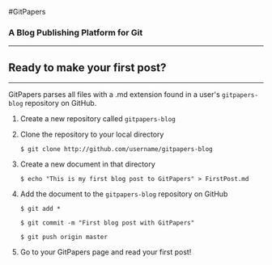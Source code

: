 #GitPapers
### A Blog Publishing Platform for Git

***

## Ready to make your first post?

***
GitPapers parses all files with a .md extension found in a user's `gitpapers-blog` repository on GitHub.

1. Create a new repository called `gitpapers-blog`

2. Clone the repository to your local directory

   ```
   $ git clone http://github.com/username/gitpapers-blog
   ```

3. Create a new document in that directory

   ```
   $ echo "This is my first blog post to GitPapers" > FirstPost.md
   ```

4. Add the document to the `gitpapers-blog` repository on GitHub

   ```
   $ git add *
  
   $ git commit -m "First blog post with GitPapers"
  
   $ git push origin master
   ```

5. Go to your GitPapers page and read your first post!
